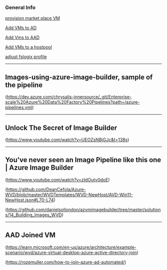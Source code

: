 ### General Info
[provision market place VM](https://github.com/lenvolk/images-using-azure-image-builder/blob/main/LenVolk/Scripts/MarketPlaceVM.ps1)

[Add VMs to AD](https://github.com/lenvolk/images-using-azure-image-builder/blob/main/LenVolk/Scripts/AD_VMjoin_invoke.ps1)

[Add Vms to AAD](https://github.com/lenvolk/images-using-azure-image-builder/blob/main/LenVolk/Scripts/001_AADextention_RBAC.ps1)

[Add VMs to a hostpool](https://github.com/lenvolk/images-using-azure-image-builder/blob/main/LenVolk/Scripts/000_invoke_command.ps1#L57-L75)

[adjust fslogix profile](https://github.com/lenvolk/images-using-azure-image-builder/blob/main/LenVolk/Scripts/000_invoke_command.ps1#L29-L42)

----
## Images-using-azure-image-builder, sample of the pipeline 
(https://dev.azure.com/chrysalis-innersource/_git/Enterprise-scale%20Azure%20Data%20Factory%20Pipelines?path=/azure-pipelines.yml)

----
## Unlock The Secret of Image Builder
(https://www.youtube.com/watch?v=UEOZsNBjGJc&t=138s)

----
## You've never seen an Image Pipeline like this one | Azure Image Builder
(https://www.youtube.com/watch?v=zIdOutv0doE)


(https://github.com/DeanCefola/Azure-WVD/blob/master/WVDTemplates/WVD-NewHost/AVD-Win11-NewHost.json#L70-L74)

(https://github.com/danielsollondon/azvmimagebuilder/tree/master/solutions/14_Building_Images_WVD)

----
## AAD Joined VM
(https://learn.microsoft.com/en-us/azure/architecture/example-scenario/wvd/azure-virtual-desktop-azure-active-directory-join)

(https://rozemuller.com/how-to-join-azure-ad-automated/)